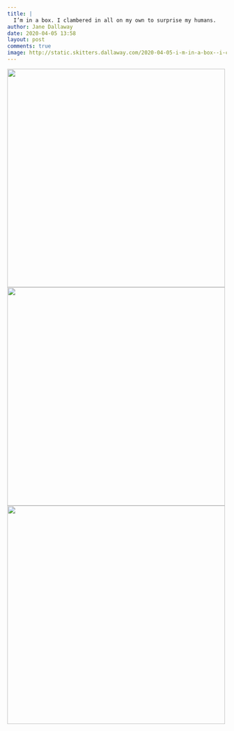 ```yaml
---
title: |
  I’m in a box. I clambered in all on my own to surprise my humans.
author: Jane Dallaway
date: 2020-04-05 13:58
layout: post
comments: true
image: http://static.skitters.dallaway.com/2020-04-05-i-m-in-a-box--i-clambered-in-all-on-my-own-to-surprise-my-humans-thumb-1-IMG-0432.JPG
---
```


<div>
        <a href="http://static.skitters.dallaway.com/2020-04-05-i-m-in-a-box--i-clambered-in-all-on-my-own-to-surprise-my-humans-fullsize-1-IMG-0432.JPG">
          <img src="http://static.skitters.dallaway.com/2020-04-05-i-m-in-a-box--i-clambered-in-all-on-my-own-to-surprise-my-humans-thumb-1-IMG-0432.JPG" width="500" height="500"/>
        </a>
      </div><div>
        <a href="http://static.skitters.dallaway.com/2020-04-05-i-m-in-a-box--i-clambered-in-all-on-my-own-to-surprise-my-humans-fullsize-2-IMG-0433.JPG">
          <img src="http://static.skitters.dallaway.com/2020-04-05-i-m-in-a-box--i-clambered-in-all-on-my-own-to-surprise-my-humans-thumb-2-IMG-0433.JPG" width="500" height="500"/>
        </a>
      </div><div>
        <a href="http://static.skitters.dallaway.com/2020-04-05-i-m-in-a-box--i-clambered-in-all-on-my-own-to-surprise-my-humans-fullsize-3-IMG-0434.JPG">
          <img src="http://static.skitters.dallaway.com/2020-04-05-i-m-in-a-box--i-clambered-in-all-on-my-own-to-surprise-my-humans-thumb-3-IMG-0434.JPG" width="500" height="500"/>
        </a>
      </div>


   
      